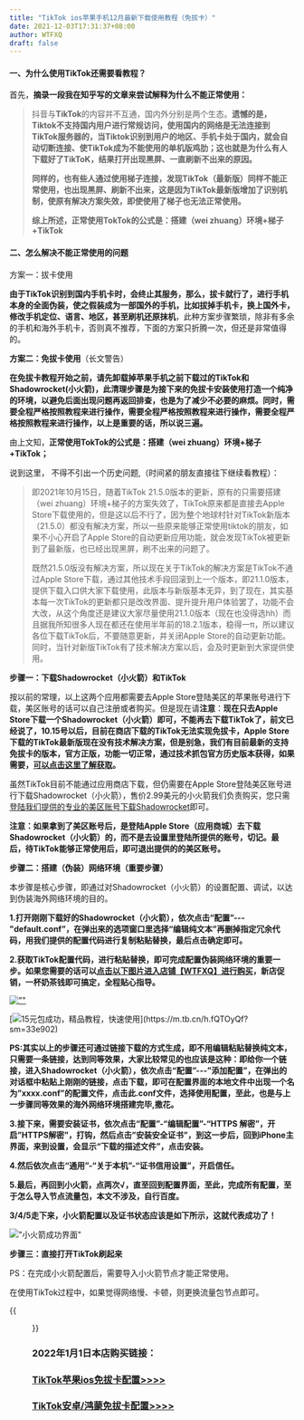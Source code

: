 ```yaml
---
title: "TikTok ios苹果手机12月最新下载使用教程（免拔卡）"
date: 2021-12-03T17:31:37+08:00
author: WTFXQ
draft: false
---
```


#### **一、为什么使用TikTok还需要看教程？**

首先，**摘录一段我在知乎写的文章来尝试解释为什么不能正常使用：**

> 抖音与**TikTok**的内容并不互通，国内外分别是两个生态。**遗憾的是，Tiktok不支持国内用户进行常规访问，使用国内的网络是无法连接到TikTok服务器的，当Tiktok识别到用户的地区、手机卡处于国内，就会自动切断连接、使TikTok成为不能使用的单机版鸡肋；这也就是为什么有人下载好了TikToK，结果打开出现黑屏、一直刷新不出来的原因。**
>
> **同样的，也有些人通过使用梯子连接，发现TikTok（最新版）同样不能正常使用，也出现黑屏、刷新不出来，这是因为TikTok最新版增加了识别机制，使原有解决方案失效，即使使用了梯子也无法正常使用。**
>
> **综上所述，正常使用TokTok的公式是：搭建（wei zhuang）环境+梯子+TikTok**

#### **二、怎么解决不能正常使用的问题**

方案一：拔卡使用

**由于TikTok识别到国内手机卡时，会终止其服务，那么，拔卡就行了，进行手机本身的全面伪装，使之假装成为一部国外的手机，比如拔掉手机卡，换上国外卡，修改手机定位、语言、地区，甚至刷机还原抹机**，此种方案步骤繁琐，除非有多余的手机和海外手机卡，否则真不推荐，下面的方案只折腾一次，但还是非常值得的。

**方案二：免拔卡使用**（长文警告）

**在免拔卡教程开始之前，请先卸载掉苹果手机之前下载过的TikTok和Shadowrocket(小火箭)，此清理步骤是为接下来的免拔卡安装使用打造一个纯净的环境，以避免后面出现问题再返回排查，也是为了减少不必要的麻烦。同时，需要全程严格按照教程来进行操作，需要全程严格按照教程来进行操作，需要全程严格按照教程来进行操作，以上是重要的话，所以说三遍。**

由上文知，**正常使用TokTok的公式是：搭建（wei zhuang）环境+梯子+TikTok；**

说到这里， 不得不引出一个历史问题,（时间紧的朋友直接往下继续看教程）：

> 即2021年10月15日，随着TikTok 21.5.0版本的更新，原有的只需要搭建（wei zhuang）环境+梯子的方案失效了，TikTok原来都是直接去Apple Store下载使用的，但是这以后不行了，因为整个地球村针对TikTok新版本（21.5.0）都没有解决方案，所以一些原来能够正常使用tiktok的朋友，如果不小心开启了Apple Store的自动更新应用功能，就会发现TikTok被更新到了最新版，也已经出现黑屏，刷不出来的问题了。
>
> 既然21.5.0版没有解决方案，所以现在关于TikTok的解决方案是TikTok不通过Apple Store下载，通过其他技术手段回滚到上一个版本，即21.1.0版本，提供下载入口供大家下载使用，此版本与新版基本无异，到了现在，其实基本每一次TikTok的更新都只是改改界面、提升提升用户体验罢了，功能不会大改，从这个角度还是建议大家尽量使用21.1.0版本（现在也没得选hh）而且据我所知很多人现在都还在使用半年前的18.2.1版本，稳得一π，所以建议各位下载TikTok后，不要随意更新，并关闭Apple Store的自动更新功能。同时，当针对新版TikTok有了技术解决方案以后，会及时更新到大家提供使用。

**步骤一：下载Shadowrocket（小火箭）和TikTok**

按以前的常理，以上这两个应用都需要去Apple Store登陆美区的苹果账号进行下载，美区账号的话可以自己注册或者购买。但是现在请**注意**：**现在只去Apple Store下载一个Shadowrocket（小火箭）即可，不能再去下载TikTok了，前文已经说了，10.15号以后，目前在商店下载的TikTok无法实现免拔卡，Apple Store下载的TikTok最新版现在没有技术解决方案，但是别急，我们有目前最新的支持免拔卡的版本，官方正版，功能一切正常，通过技术抓包官方历史版本获得，如果需要，[可以点击这里了解获取](https://m.tb.cn/h.fQTOyQf?sm=33e902)。**

虽然TikTok目前不能通过应用商店下载，但仍需要在Apple Store登陆美区账号进行下载Shadowrocket（小火箭），售价2.99美元的小火箭我们负责购买，您只需[登陆我们提供的专业的美区账号下载Shadowrocket](https://m.tb.cn/h.fQTOyQf?sm=33e902)即可。

**注意：如果拿到了美区账号后，是登陆Apple Store（应用商城）去下载Shadowrocket（小火箭）的，而不是去设置里登陆所提供的账号，切记。最后，待TikTok能够正常使用后，即可退出提供的的美区账号。**

**步骤二：搭建（伪装）网络环境（重要步骤）**

本步骤是核心步骤，即通过对Shadowrocket（小火箭）的设置配置、调试，以达到伪装海外网络环境的目的。

**1.打开刚刚下载好的Shadowrocket（小火箭），依次点击“配置”---"default.conf”，在弹出来的选项窗口里选择“编辑纯文本”再删掉指定冗余代码，用我们提供的配置代码进行复制粘贴替换，最后点击确定即可。**

**2.获取TikTok配置代码，进行粘贴替换，即可完成配置伪装网络环境的重要一步。如果您需要的话可以[点击以下图片进入店铺【WTFXQ】进行购买](https://m.tb.cn/h.fQTOyQf?sm=33e902)，新店促销，一杯奶茶钱即可搞定，全程贴心指导。**

[![""](https://www.z4a.net/images/2021/11/19/t5.md.png) ](https://m.tb.cn/h.fQTOyQf?sm=33e902)

[![15元包成功，精品教程，快速使用](https://www.z4a.net/images/2021/11/19/t1.md.png"tk")](https://m.tb.cn/h.fQTOyQf?sm=33e902)



**PS:其实以上的步骤还可通过链接下载的方式生成，即不用编辑粘贴替换纯文本，只需要一条链接，达到同等效果，大家比较常见的也应该是这种：即给你一个链接，进入Shadowrocket（小火箭），依次点击“配置”---”添加配置”，在弹出的对话框中粘贴上刚刚的链接，点击下载，即可在配置界面的本地文件中出现一个名为”xxxx.conf”的配置文件，点击此.conf文件，选择使用配置，至此，也是与上一步骤同等效果的海外网络环境搭建完毕,撒花。**

**3.接下来，需要安装证书，依次点击“配置”-“编辑配置”-“HTTPS 解密”，开启”HTTPS解密”，打钩，然后点击”安装安全证书”，到这一步后，回到iPhone主界面，来到设置，会显示“下载的描述文件”，点击安装。**

**4.然后依次点击“通用”-“关于本机”-“证书信用设置”，开启信任。**

**5.最后，再回到小火箭，点两次√，直至回到配置界面，至此，完成所有配置，至于怎么导入节点流量包，本文不涉及，自行百度。**

**3/4/5走下来，小火箭配置以及证书状态应该是如下所示，这就代表成功了！**

!["小火箭成功界面"](https://www.z4a.net/images/2021/11/19/_20211119195703.png)



**步骤三：直接打开TikTok刷起来**

PS：在完成小火箭配置后，需要导入小火箭节点才能正常使用。

在使用TikTok过程中，如果觉得网络慢、卡顿，则更换流量包节点即可。

{{<figure src="https://www.z4a.net/images/2021/11/19/_20211119203113.jpg" title="TikTok使用图示" width="400">}}

### 2022年1月1日本店购买链接：

### [TikTok苹果ios免拔卡配置>>>>](https://m.tb.cn/h.fQTOyQf?sm=33e902)

### [TikTok安卓/鸿蒙免拔卡配置>>>>](https://m.tb.cn/h.fQTOyQf?sm=33e902)



